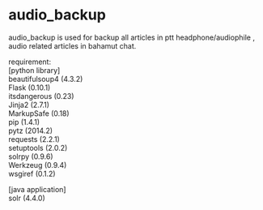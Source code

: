 # audio_backup
  
audio_backup is used for backup all articles in ptt headphone/audiophile , audio related articles in bahamut chat.
  
requirement:   
[python library]  
beautifulsoup4 (4.3.2)  
Flask (0.10.1)  
itsdangerous (0.23)  
Jinja2 (2.7.1)  
MarkupSafe (0.18)  
pip (1.4.1)  
pytz (2014.2)  
requests (2.2.1)  
setuptools (2.0.2)  
solrpy (0.9.6)  
Werkzeug (0.9.4)  
wsgiref (0.1.2)  

[java application]  
solr (4.4.0)
